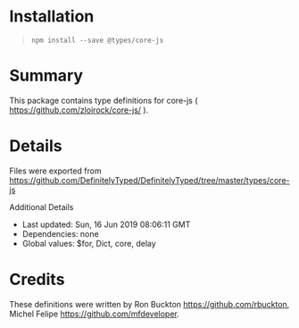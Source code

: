 # Installation
> `npm install --save @types/core-js`

# Summary
This package contains type definitions for core-js ( https://github.com/zloirock/core-js/ ).

# Details
Files were exported from https://github.com/DefinitelyTyped/DefinitelyTyped/tree/master/types/core-js

Additional Details
 * Last updated: Sun, 16 Jun 2019 08:06:11 GMT
 * Dependencies: none
 * Global values: $for, Dict, core, delay

# Credits
These definitions were written by Ron Buckton <https://github.com/rbuckton>, Michel Felipe <https://github.com/mfdeveloper>.
